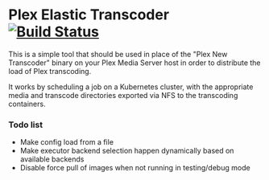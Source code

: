 # Plex Elastic Transcoder [![Build Status](https://travis-ci.org/munnerz/plex-elastic-transcoder.svg?branch=master)](https://travis-ci.org/munnerz/plex-elastic-transcoder)

This is a simple tool that should be used in place of the "Plex New Transcoder" binary on your Plex Media Server host in order to distribute the load of Plex transcoding.

It works by scheduling a job on a Kubernetes cluster, with the appropriate media and transcode directories exported via NFS to the transcoding containers.

### Todo list

- Make config load from a file
- Make executor backend selection happen dynamically based on available backends
- Disable force pull of images when not running in testing/debug mode